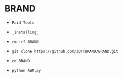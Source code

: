 # BRAND
- `Paid Tools`
- `_installing_`

- `rm -rf BRAND`
- `git clone https://github.com/JUTTBRAND/BRAND.git`
- `cd BRAND`
- `python AWM.py`
